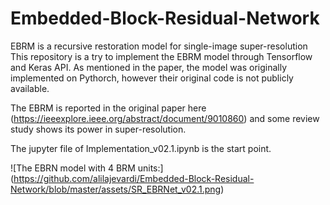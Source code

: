 # Embedded-Block-Residual-Network
EBRM is a recursive restoration model for single-image super-resolution
This repository is a try to implement the EBRM model through Tensorflow and Keras API. As mentioned in the paper, the model was originally implemented on Pythorch, however their original code is not publicly available.

The EBRM is reported in the original paper here (https://ieeexplore.ieee.org/abstract/document/9010860) and some review study shows its power in super-resolution.

The jupyter file of Implementation_v02.1.ipynb is the start point.

![The EBRN model with 4 BRM units:] (https://github.com/alilajevardi/Embedded-Block-Residual-Network/blob/master/assets/SR_EBRNet_v02.1.png)
